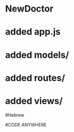 # NewDoctor

# added app.js

# added models/

# added routes/

# added views/

#Hebrew

#CODE ANYWHERE
